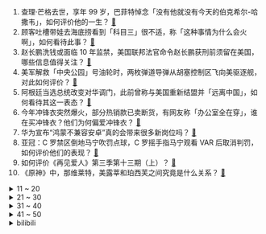 1. 查理·芒格去世，享年 99 岁，巴菲特悼念「没有他就没有今天的伯克希尔-哈撒韦」，如何评价他的一生？ [:link:](https://www.zhihu.com/question/632385991)
2. 顾客吐槽带娃去海底捞看到「科目三」很不适，称「这种事情为什么会火啊」，如何看待此事？ [:link:](https://www.zhihu.com/question/632288475)
3. 赵长鹏洗钱或面临 10 年监禁，美国联邦法官命令赵长鹏获刑前须留在美国，哪些信息值得关注？ [:link:](https://www.zhihu.com/question/632275368)
4. 美军解救「中央公园」号油轮时，两枚弹道导弹从胡塞控制区飞向美驱逐舰，对此如何评价？ [:link:](https://www.zhihu.com/question/632247374)
5. 阿根廷当选总统改变对华调门，此前曾称与美国重新结盟并「远离中国」，如何看待其这一表态？ [:link:](https://www.zhihu.com/question/632252467)
6. 今年冲锋衣突然爆火，部分热销款已卖断货，有网友称「办公室全在穿」，谁在买冲锋衣？他们为何偏爱冲锋衣？ [:link:](https://www.zhihu.com/question/630916838)
7. 华为宣布“鸿蒙不兼容安卓”真的会带来很多新岗位吗？ [:link:](https://www.zhihu.com/question/630667814)
8. 亚冠：C 罗禁区倒地马宁吹罚点球，C 罗摇手指马宁观看 VAR 后取消判罚，如何评价他们的表现？ [:link:](https://www.zhihu.com/question/632240782)
9. 如何评价《再见爱人》第三季第十三期（上）？ [:link:](https://www.zhihu.com/question/632255289)
10. 《原神》中，那维莱特，美露莘和珀西芙之间究竟是什么关系？ [:link:](https://www.zhihu.com/question/631266591)
<details>
<summary>11 ~ 20</summary>

11. 中国空间站全貌高清图像首次公布，有哪些信息值得关注？ [:link:](https://www.zhihu.com/question/632293662)
12. 因一条短视频，一位女孩激起无数人的「来事焦虑」，如何看待年轻人炫耀「会来事」现象？你有「来事焦虑」吗？ [:link:](https://www.zhihu.com/question/632299815)
13. 四羊方尊为何未列入国家博物馆的镇馆之宝？ [:link:](https://www.zhihu.com/question/23938675)
14. 查理·芒格去世，享年 99 岁，芒格和巴菲特的投资理念是否完全一样？如何评价他的成就？ [:link:](https://www.zhihu.com/question/632403233)
15. 「上海车展事件」女车主被判赔 2000 元，特斯拉最新发声「事件造成上亿损失，将上诉」，如何看待此事？ [:link:](https://www.zhihu.com/question/632113583)
16. 余承东表示「新公司已向赛力斯、奇瑞、江淮、北汽发出邀请，并希望一汽集团加入」，哪些信息值得关注？ [:link:](https://www.zhihu.com/question/632289156)
17. 如何评价潘粤明、张雨绮主演的网剧《南海归墟》？ [:link:](https://www.zhihu.com/question/632154896)
18. 碳酸锂 27 日期货再度跌停创上市新低，机构称大概率跌破 10 万元大关，碳酸锂还会跌至何时？ [:link:](https://www.zhihu.com/question/632228153)
19. 如何评价刘诗诗、刘宇宁主演的古装剧《一念关山》？ [:link:](https://www.zhihu.com/question/632319712)
20. 如何评价《崩坏 星穹铁道》1.5最新忘却之庭，万载盟誓的难度和满奖励需求提快到10回合？ [:link:](https://www.zhihu.com/question/632133877)
</details>
<details>
<summary>21 ~ 30</summary>

21. 为什么在本次斗鱼直播涉赌风波中《DOTA2》区仿佛无事发生，没有主播停播，甚至还在举办麻将比赛？ [:link:](https://www.zhihu.com/question/631976988)
22. 手机内存不够了，有什么应对办法？ [:link:](https://www.zhihu.com/question/630504296)
23. 什么时候或者有哪个时刻，你发现孩子在某些方面比你厉害？ [:link:](https://www.zhihu.com/question/631088553)
24. 同样的7999元，你会选择哪款手机？怎么才能选到最适合自己的手机呢？ [:link:](https://www.zhihu.com/question/630545188)
25. 北方天气干燥，如何挑选一款好用的加湿器？ [:link:](https://www.zhihu.com/question/627733153)
26. 日语中「俺」「僕」「私」有什么区别? [:link:](https://www.zhihu.com/question/387089011)
27. 有个亲妹妹是什么感觉? [:link:](https://www.zhihu.com/question/293914303)
28. 全新的酷睿 Ultra 即将上线，你对它有什么期待？又有哪款新品会成为首发机型呢？ [:link:](https://www.zhihu.com/question/632072882)
29. 2023年，中国房地产业是否迎来彻底转折，是否正在朝「住者有其屋」的方向发展？ [:link:](https://www.zhihu.com/question/629455493)
30. 对工作提不起兴趣，能从什么途径弥补这种倦怠感？ [:link:](https://www.zhihu.com/question/630020780)
</details>
<details>
<summary>31 ~ 40</summary>

31. 一茶品品牌创始人控诉盒马压价，称因其折扣化变革被下架，如何评价这一事件？ [:link:](https://www.zhihu.com/question/632000880)
32. 如何看待智界 S7 首发 8 大华为黑科技？ [:link:](https://www.zhihu.com/question/632254919)
33. Ming 要是运气好一点，是不是 LPL 唯一能融合 Keria 和 BeryL 的辅助？ [:link:](https://www.zhihu.com/question/629226917)
34. 报道称万达商管「恳请」债权人同意美元债展期方案，称珠海万达有意引入新投资人，哪些信息值得关注？ [:link:](https://www.zhihu.com/question/632306180)
35. 2024 年房价会继续跌吗？出现哪些迹象就可以决策买房？ [:link:](https://www.zhihu.com/question/629455471)
36. 围绕供应链，中国开门办博览会，美国立马成立白宫「供应链韧性委员会」，如何评价？全球供应链市场会变化吗？ [:link:](https://www.zhihu.com/question/632292279)
37. 北京儿童医院患者不断，有儿童反复感染，专家预计尚未达顶峰，之后几个星期或更严重，目前各地情况如何？ [:link:](https://www.zhihu.com/question/632093496)
38. 2024国考报名人数超300万，实际只有225.2万参加笔试，约80万人弃考，如何看待这一现象？ [:link:](https://www.zhihu.com/question/632017985)
39. 佘诗曼主演的《新闻女王》会让没落的「港剧」稍微回春吗？ [:link:](https://www.zhihu.com/question/630841605)
40. 如何看待华为正式发布鸿蒙智行首款轿车智界 S7 ？ [:link:](https://www.zhihu.com/question/632263324)
</details>
<details>
<summary>41 ~ 50</summary>

41. 年度重磅科技圈盛会 2023 亚马逊云科技 re:Invent 有哪些值得一提的重磅发布？ [:link:](https://www.zhihu.com/question/632129676)
42. 职场中提拔下属，该怎么避免「教会徒弟饿死师傅」？ [:link:](https://www.zhihu.com/question/632048764)
43. 为什么《葬送的芙莉莲》的魔族连养育子女的习性都没有，却要为了千年后的魔族挑战南之勇者？ [:link:](https://www.zhihu.com/question/631779641)
44. 11 月 28 日三大指数小幅上涨，北证 50 跌超 4%，汽车产业链个股维持强势，如何看待今日行情？ [:link:](https://www.zhihu.com/question/632237109)
45. 如何看待青岛儿科诊室左手吊瓶右手作业现象？「鸡娃」教育能让孩子提高多少竞争力？ [:link:](https://www.zhihu.com/question/632070108)
46. 脸一到冬天就干燥泛红，有哪些护肤好习惯能够帮助改善？ [:link:](https://www.zhihu.com/question/630322790)
47. 在职场中，公司人事小姐姐与老板好上了，你怎么看，在工作中要注意什么呢？ [:link:](https://www.zhihu.com/question/631262251)
48. 入职当天直属领导给我推荐了三本书是何用意？已经3周了我该怎么做？ [:link:](https://www.zhihu.com/question/631920371)
49. 入手足浴盆后，为你的生活带来了哪些小确幸？ [:link:](https://www.zhihu.com/question/630536307)
50. 2023年想知道那些裸辞的人都去干什么了？是变得更好了还是返穷了？ [:link:](https://www.zhihu.com/question/631330219)
</details><details>
<summary>bilibili</summary>

</details>